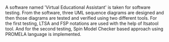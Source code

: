 A software named 'Virtual Educational Assistant' is taken for software testing. From the software, three UML sequence diagrams are designed and then those diagrams are tested and verified using two different tools. 
For the first testing, LTSA and FSP notations are used with the help of Itsatool tool. 
And for the second testing, Spin Model Checker based approach using PROMELA language is implemented.     
